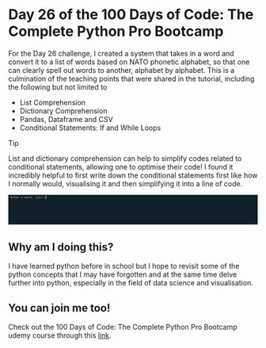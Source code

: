 <h1>Day 26 of the 100 Days of Code: The Complete Python Pro Bootcamp</h1>
<p>For the Day 26 challenge, I created a system that takes in a word and convert it to a list of words based on NATO phonetic alphabet, so that one can clearly spell out words to another, alphabet by alphabet. This is a culmination of the teaching points that were shared in the tutorial, including the following but not limited to</p>
<ul>
  <li>List Comprehension</li>
  <li>Dictionary Comprehension</li>
  <li>Pandas, Dataframe and CSV</li>
  <li>Conditional Statements: If and While Loops</li>
</ul>

> [!TIP]
> List and dictionary comprehension can help to simplify codes related to conditional statements, allowing one to optimise their code! I found it incredibly helpful to first write down the conditional statements first like how I normally would, visualising it and then simplifying it into a line of code. 

<div width = 150px>
  <img src="nato_alphabets.gif"/>
</div>

<h2>Why am I doing this?</h2>
<p>I have learned python before in school but I hope to revisit some of the python concepts that I may have forgotten and at the same time delve further into python, especially in the field of data science and visualisation.</p>

<h2>You can join me too!</h2>
<p> Check out the 100 Days of Code: The Complete Python Pro Bootcamp udemy course through this <a href="https://www.udemy.com/course/100-days-of-code/">link</a>.</p>

